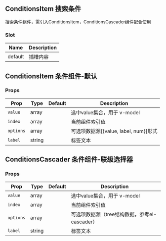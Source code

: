 ## ConditionsItem 搜索条件

搜索条件组件，需引入ConditionsItem，ConditionsCascader组件配合使用

### Slot

| Name | Description |
|---|---|
| default | 插槽内容 |


## ConditionsItem 条件组件-默认

### Props

| Prop | Type | Default | Description |
|---|---|---|---|
| `value` | array | | 选中value集合，用于 v-model |
| `index` | array | | 当前组件索引值 |
| `options` | array | | 可选项数据源[{value, label, num}]形式 |
| `label` | string | | 标签文本 |

## ConditionsCascader 条件组件-联级选择器

### Props

| Prop | Type | Default | Description |
|---|---|---|---|
| `value` | array | | 选中value集合，用于 v-model |
| `index` | array | | 当前组件索引值 |
| `options` | array | | 可选项数据源（tree结构数据，参考el-cascader） |
| `label` | string | | 标签文本 |